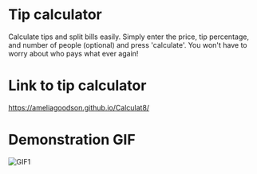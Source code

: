# Tip calculator
Calculate tips and split bills easily. Simply enter the price, tip percentage, and number of people (optional) and press 'calculate'. You won't have to worry about who pays what ever again!

# Link to tip calculator
https://ameliagoodson.github.io/Calculat8/

# Demonstration GIF

![GIF1](https://user-images.githubusercontent.com/60428536/96413261-25b43380-1237-11eb-99cd-c984d9814332.gif)

